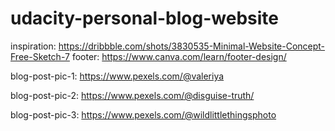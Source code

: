 # udacity-personal-blog-website

inspiration: https://dribbble.com/shots/3830535-Minimal-Website-Concept-Free-Sketch-7
footer: https://www.canva.com/learn/footer-design/

blog-post-pic-1: https://www.pexels.com/@valeriya

blog-post-pic-2: https://www.pexels.com/@disguise-truth/

blog-post-pic-3: https://www.pexels.com/@wildlittlethingsphoto
